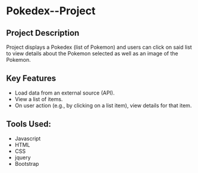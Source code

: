 # Pokedex--Project

## Project Description

Project displays a Pokedex (list of Pokemon) and users can click on said list to view details about the Pokemon selected as well as an image of the Pokemon.

## Key Features

- Load data from an external source (API).
- View a list of items.
- On user action (e.g., by clicking on a list item), view details for that item.

## Tools Used:

- Javascript
- HTML
- CSS
- jquery
- Bootstrap
